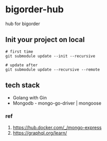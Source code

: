 # bigorder-hub
hub for bigorder

## Init your project on local
```
# first time
git submodule update --init --recursive

# update after
git submodule update --recursive --remote
```

## tech stack
+ Golang with Gin
+ Mongodb - mongo-go-driver | mongoose

### ref
1. https://hub.docker.com/_/mongo-express
2. https://graphql.org/learn/
